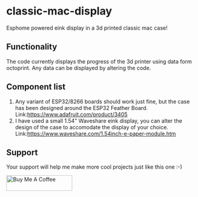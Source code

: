 # classic-mac-display
Esphome powered eink display in a 3d printed classic mac case!

## Functionality
The code currently displays the progress of the 3d printer using data form octoprint. Any data can be displayed by altering the code.

## Component list
1. Any variant of ESP32/8266 boards should work just fine, but the case has been designed around the ESP32 Feather Board.
   Link:https://www.adafruit.com/product/3405
2. I have used a small 1.54" Waveshare eink display, you can alter the design of the case to accomodate the display of your choice.
   Link:https://www.waveshare.com/1.54inch-e-paper-module.htm


## Support

Your support will help me make more cool projects just like this one :-)

<a href="https://www.buymeacoffee.com/adityapattiyeri" target="_blank"><img src="https://cdn.buymeacoffee.com/buttons/default-orange.png" alt="Buy Me A Coffee" height="41" width="174"></a> 
